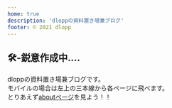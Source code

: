 ```yaml
---
home: true
description: 'dloppの資料置き場兼ブログ'
footer: © 2021 dlopp
---
```

## 🛠-鋭意作成中....
dloppの資料置き場兼ブログです。  
モバイルの場合は左上の三本線から各ページに飛べます。  
とりあえず[aboutページ](./about/index.md)を見よう！！
